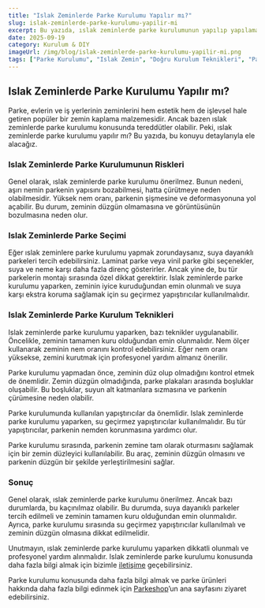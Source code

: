 ```yaml
---
title: "Islak Zeminlerde Parke Kurulumu Yapılır mı?"
slug: islak-zeminlerde-parke-kurulumu-yapilir-mi
excerpt: Bu yazıda, ıslak zeminlerde parke kurulumunun yapılıp yapılamayacağını ele alıyoruz. Parke seçiminden, doğru kurulum tekniklerine kadar her şeyi detaylarıyla açıklıyoruz.
date: 2025-09-19
category: Kurulum & DIY
imageUrl: /img/blog/islak-zeminlerde-parke-kurulumu-yapilir-mi.png
tags: ["Parke Kurulumu", "Islak Zemin", "Doğru Kurulum Teknikleri", "Parke Seçimi"]
---
```


<h2>Islak Zeminlerde Parke Kurulumu Yapılır mı?</h2>

<p>Parke, evlerin ve iş yerlerinin zeminlerini hem estetik hem de işlevsel hale getiren popüler bir zemin kaplama malzemesidir. Ancak bazen ıslak zeminlerde parke kurulumu konusunda tereddütler olabilir. Peki, ıslak zeminlerde parke kurulumu yapılır mı? Bu yazıda, bu konuyu detaylarıyla ele alacağız.</p>

<h3>Islak Zeminlerde Parke Kurulumunun Riskleri</h3>

<p>Genel olarak, ıslak zeminlerde parke kurulumu önerilmez. Bunun nedeni, aşırı nemin parkenin yapısını bozabilmesi, hatta çürütmeye neden olabilmesidir. Yüksek nem oranı, parkenin şişmesine ve deformasyonuna yol açabilir. Bu durum, zeminin düzgün olmamasına ve görüntüsünün bozulmasına neden olur.</p>

<h3>Islak Zeminlerde Parke Seçimi</h3>

<p>Eğer ıslak zeminlere parke kurulumu yapmak zorundaysanız, suya dayanıklı parkeleri tercih edebilirsiniz. Laminat parke veya vinil parke gibi seçenekler, suya ve neme karşı daha fazla direnç gösterirler. Ancak yine de, bu tür parkelerin montajı sırasında özel dikkat gerektirir. Islak zeminlerde parke kurulumu yaparken, zeminin iyice kuruduğundan emin olunmalı ve suya karşı ekstra koruma sağlamak için su geçirmez yapıştırıcılar kullanılmalıdır.</p>

<h3>Islak Zeminlerde Parke Kurulum Teknikleri</h3>

<p>Islak zeminlerde parke kurulumu yaparken, bazı teknikler uygulanabilir. Öncelikle, zeminin tamamen kuru olduğundan emin olunmalıdır. Nem ölçer kullanarak zeminin nem oranını kontrol edebilirsiniz. Eğer nem oranı yüksekse, zemini kurutmak için profesyonel yardım almanız önerilir.</p>

<p>Parke kurulumu yapmadan önce, zeminin düz olup olmadığını kontrol etmek de önemlidir. Zemin düzgün olmadığında, parke plakaları arasında boşluklar oluşabilir. Bu boşluklar, suyun alt katmanlara sızmasına ve parkenin çürümesine neden olabilir.</p>

<p>Parke kurulumunda kullanılan yapıştırıcılar da önemlidir. Islak zeminlerde parke kurulumu yaparken, su geçirmez yapıştırıcılar kullanılmalıdır. Bu tür yapıştırıcılar, parkenin nemden korunmasına yardımcı olur.</p>

<p>Parke kurulumu sırasında, parkenin zemine tam olarak oturmasını sağlamak için bir zemin düzleyici kullanılabilir. Bu araç, zeminin düzgün olmasını ve parkenin düzgün bir şekilde yerleştirilmesini sağlar.</p>

<h3>Sonuç</h3>

<p>Genel olarak, ıslak zeminlerde parke kurulumu önerilmez. Ancak bazı durumlarda, bu kaçınılmaz olabilir. Bu durumda, suya dayanıklı parkeler tercih edilmeli ve zeminin tamamen kuru olduğundan emin olunmalıdır. Ayrıca, parke kurulumu sırasında su geçirmez yapıştırıcılar kullanılmalı ve zeminin düzgün olmasına dikkat edilmelidir.</p>

<p>Unutmayın, ıslak zeminlerde parke kurulumu yaparken dikkatli olunmalı ve profesyonel yardım alınmalıdır. Islak zeminlerde parke kurulumu konusunda daha fazla bilgi almak için bizimle <a href="https://parkeshop.com/contact">iletişime</a> geçebilirsiniz.</p>

<p>Parke kurulumu konusunda daha fazla bilgi almak ve parke ürünleri hakkında daha fazla bilgi edinmek için <a href="https://parkeshop.com">Parkeshop</a>’un ana sayfasını ziyaret edebilirsiniz.</p>